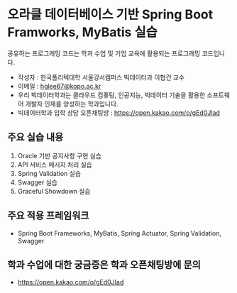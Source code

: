 # 오라클 데이터베이스 기반 Spring Boot Framworks, MyBatis 실습

공유하는 프로그래밍 코드는 학과 수업 및 기업 교육에 활용되는 프로그래밍 코드입니다.

* 작성자 : 한국폴리텍대학 서울강서캠퍼스 빅데이터과 이협건 교수
* 이메일 : hglee67@kopo.ac.kr
* 우리 빅데이터학과는 클라우드 컴퓨팅, 인공지능, 빅데이터 기술을 활용한 소프트웨어 개발자 인재를 양성하는 학과입니다.
* 빅데이터학과 입학 상담 오픈채팅방 : https://open.kakao.com/o/gEd0JIad

## 주요 실습 내용
1. Oracle 기반 공지사항 구현 실습
2. API 서비스 메시지 처리 실습
3. Spring Validation 실습
4. Swagger 실습
5. Graceful Showdown 실습

## 주요 적용 프레임워크
* Spring Boot Frameworks, MyBatis, Spring Actuator, Spring Validation, Swagger

## 학과 수업에 대한 궁금증은 학과 오픈채팅방에 문의
* https://open.kakao.com/o/gEd0JIad
